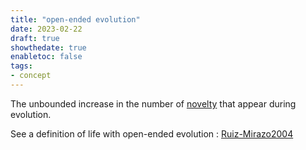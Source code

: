 ```yaml
---
title: "open-ended evolution"
date: 2023-02-22
draft: true
showthedate: true
enabletoc: false
tags:
- concept
---
```


The unbounded increase in the number of [novelty](concept/novelty.md) that appear during evolution. 

See a definition of life with open-ended evolution : [Ruiz-Mirazo2004](reference/Ruiz-Mirazo2004.md)
